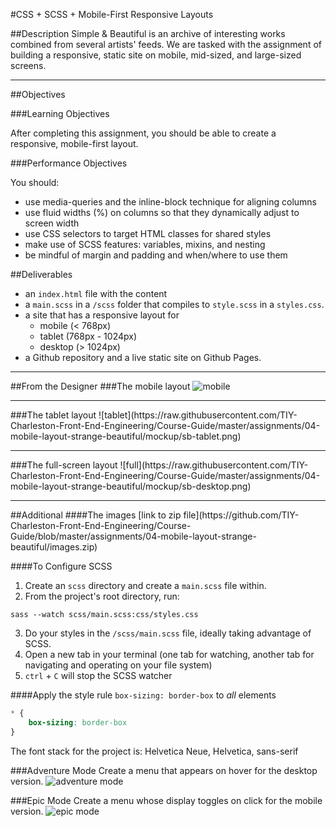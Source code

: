 #CSS + SCSS + Mobile-First Responsive Layouts

##Description
Simple & Beautiful is an archive of interesting works combined from several artists' feeds. We are tasked with the assignment of building a responsive, static site on mobile, mid-sized, and large-sized screens.

<hr>
##Objectives

###Learning Objectives

After completing this assignment, you should be able to create a responsive, mobile-first layout.

###Performance Objectives

You should:
- use media-queries and the inline-block technique for aligning columns
- use fluid widths (%) on columns so that they dynamically adjust to screen width
- use CSS selectors to target HTML classes for shared styles
- make use of SCSS features:  variables, mixins, and nesting
- be mindful of margin and padding and when/where to use them

##Deliverables 
- an `index.html` file with the content
- a `main.scss` in a `/scss` folder that compiles to `style.scss` in a `styles.css`.
- a site that has a responsive layout for
  - mobile (< 768px)
  - tablet (768px - 1024px)
  - desktop (> 1024px)
- a Github repository and a live static site on Github Pages. 

<hr>

##From the Designer
###The mobile layout
![mobile](https://raw.githubusercontent.com/TIY-Charleston-Front-End-Engineering/Course-Guide/master/assignments/04-mobile-layout-strange-beautiful/mockup/sb-mobile.png)

<hr>
###The tablet layout
![tablet](https://raw.githubusercontent.com/TIY-Charleston-Front-End-Engineering/Course-Guide/master/assignments/04-mobile-layout-strange-beautiful/mockup/sb-tablet.png)

<hr>
###The full-screen layout
![full](https://raw.githubusercontent.com/TIY-Charleston-Front-End-Engineering/Course-Guide/master/assignments/04-mobile-layout-strange-beautiful/mockup/sb-desktop.png)

<hr>
##Additional
####The images
[link to zip file](https://github.com/TIY-Charleston-Front-End-Engineering/Course-Guide/blob/master/assignments/04-mobile-layout-strange-beautiful/images.zip)

####To Configure SCSS
1. Create an `scss` directory and create a `main.scss` file within. 
2. From the project's root directory, run: 
  ```
  sass --watch scss/main.scss:css/styles.css
  ```
3. Do your styles in the `/scss/main.scss` file, ideally taking advantage of  SCSS.
4. Open a new tab in your terminal (one tab for watching, another tab for navigating and operating on your file system)
5. `ctrl` + `C` will stop the SCSS watcher


####Apply the style rule `box-sizing: border-box` to *all* elements

```css
* {
    box-sizing: border-box
}
```

The font stack for the project is: Helvetica Neue, Helvetica, sans-serif


###Adventure Mode
Create a menu that appears on hover for the desktop version.
![adventure mode](https://raw.githubusercontent.com/TIY-Charleston-Front-End-Engineering/Course-Guide/master/assignments/04-mobile-layout-strange-beautiful/mockup/sb-adventure-mode-hover-menu.gif)

###Epic Mode 
Create a menu whose display toggles on click for the mobile version.
![epic mode](https://raw.githubusercontent.com/TIY-Charleston-Front-End-Engineering/Course-Guide/master/assignments/04-mobile-layout-strange-beautiful/mockup/sb-epic-mode-toggle-menu.gif)
